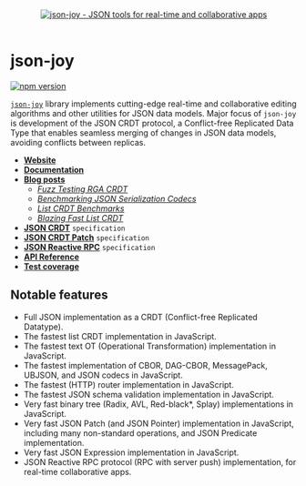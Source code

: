 <div align="center">
  <br />
  <br />
  <a href="https://jsonjoy.com">
      <img src="https://appsets.jsonjoy.com/branding/display/text-block/presentation-with-text.svg" alt="json-joy - JSON tools for real-time and collaborative apps" target="_blank" />
  </a>
  <br />
  <br />
</div>


# json-joy

[![npm version](https://badge.fury.io/js/json-joy.svg)](https://badge.fury.io/js/json-joy)

[`json-joy`][json-joy] library implements cutting-edge real-time and
collaborative editing algorithms and other utilities for JSON data models.
Major focus of `json-joy` is development of the JSON CRDT protocol, a
Conflict-free Replicated Data Type that enables seamless
merging of changes in JSON data models, avoiding conflicts between replicas.

- [__Website__](https://jsonjoy.com)
- [__Documentation__](https://jsonjoy.com/libs/json-joy-js)
- [__Blog posts__](https://jsonjoy.com/blog)
  - [*Fuzz Testing RGA CRDT*](https://jsonjoy.com/blog/fuzz-testing-rga-crdt)
  - [*Benchmarking JSON Serialization Codecs*](https://jsonjoy.com/blog/json-codec-benchmarks)
  - [*List CRDT Benchmarks*](https://jsonjoy.com/blog/list-crdt-benchmarks)
  - [*Blazing Fast List CRDT*](https://jsonjoy.com/blog/performant-rga-list-crdt-algorithm)
- [__JSON CRDT__](https://jsonjoy.com/specs/json-crdt) `specification`
- [__JSON CRDT Patch__](https://jsonjoy.com/specs/json-crdt-patch) `specification`
- [__JSON Reactive RPC__](https://jsonjoy.com/specs/json-rx) `specification`
- [__API Reference__](https://streamich.github.io/json-joy/)
- [__Test coverage__](https://streamich.github.io/json-joy/coverage/lcov-report/)


## Notable features

- Full JSON implementation as a CRDT (Conflict-free Replicated Datatype).
- The fastest list CRDT implementation in JavaScript.
- The fastest text OT (Operational Transformation) implementation in JavaScript.
- The fastest implementation of CBOR, DAG-CBOR, MessagePack, UBJSON, and JSON codecs in JavaScript.
- The fastest (HTTP) router implementation in JavaScript.
- The fastest JSON schema validation implementation in JavaScript.
- Very fast binary tree (Radix, AVL, Red-black*, Splay) implementations in JavaScript.
- Very fast JSON Patch (and JSON Pointer) implementation in JavaScript, including many non-standard operations, and JSON Predicate implementation.
- Very fast JSON Expression implementation in JavaScript.
- JSON Reactive RPC protocol (RPC with server push) implementation, for real-time collaborative apps.


[json-joy]: https://jsonjoy.com
